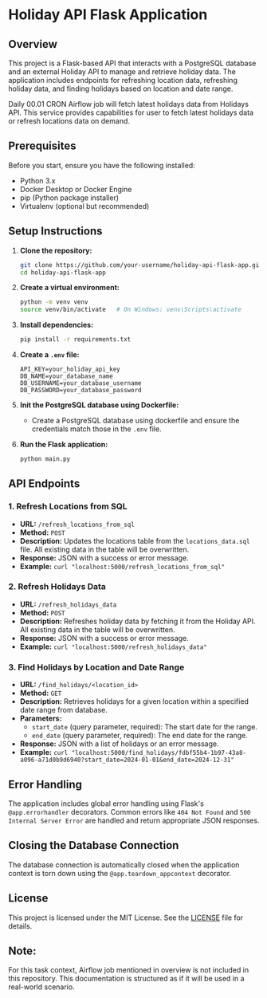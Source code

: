 # Holiday API Flask Application

## Overview

This project is a Flask-based API that interacts with a PostgreSQL database and an external Holiday API to manage and retrieve holiday data. The application includes endpoints for refreshing location data, refreshing holiday data, and finding holidays based on location and date range. 

Daily 00.01 CRON Airflow job will fetch latest holidays data from Holidays API. This service provides capabilities for user to fetch latest holidays data or refresh locations data on demand.

## Prerequisites

Before you start, ensure you have the following installed:

- Python 3.x
- Docker Desktop or Docker Engine
- pip (Python package installer)
- Virtualenv (optional but recommended)


## Setup Instructions

1. **Clone the repository:**
    ```bash
    git clone https://github.com/your-username/holiday-api-flask-app.git
    cd holiday-api-flask-app
    ```

2. **Create a virtual environment:**
    ```bash
    python -m venv venv
    source venv/bin/activate   # On Windows: venv\Scripts\activate
    ```

3. **Install dependencies:**
    ```bash
    pip install -r requirements.txt
    ```

4. **Create a `.env` file:**
    ```env
    API_KEY=your_holiday_api_key
    DB_NAME=your_database_name
    DB_USERNAME=your_database_username
    DB_PASSWORD=your_database_password
    ```

5. **Init the PostgreSQL database using Dockerfile:**
   - Create a PostgreSQL database using dockerfile and ensure the credentials match those in the `.env` file.

6. **Run the Flask application:**
    ```bash
    python main.py
    ```

## API Endpoints

### 1. Refresh Locations from SQL
   - **URL:** `/refresh_locations_from_sql`
   - **Method:** `POST`
   - **Description:** Updates the locations table from the `locations_data.sql` file. All existing data in the table will be overwritten.
   - **Response:** JSON with a success or error message.
   - **Example:** `curl "localhost:5000/refresh_locations_from_sql"`

### 2. Refresh Holidays Data
   - **URL:** `/refresh_holidays_data`
   - **Method:** `POST`
   - **Description:** Refreshes holiday data by fetching it from the Holiday API. All existing data in the table will be overwritten.
   - **Response:** JSON with a success or error message.
   - **Example:** `curl "localhost:5000/refresh_holidays_data"`

### 3. Find Holidays by Location and Date Range
   - **URL:** `/find_holidays/<location_id>`
   - **Method:** `GET`
   - **Description:** Retrieves holidays for a given location within a specified date range from database.
   - **Parameters:**
     - `start_date` (query parameter, required): The start date for the range.
     - `end_date` (query parameter, required): The end date for the range.
   - **Response:** JSON with a list of holidays or an error message.
   - **Example:** `curl "localhost:5000/find_holidays/fdbf55b4-1b97-43a8-a096-a71d0b9d6940?start_date=2024-01-01&end_date=2024-12-31"`

## Error Handling

The application includes global error handling using Flask's `@app.errorhandler` decorators. Common errors like `404 Not Found` and `500 Internal Server Error` are handled and return appropriate JSON responses.

## Closing the Database Connection

The database connection is automatically closed when the application context is torn down using the `@app.teardown_appcontext` decorator.

## License

This project is licensed under the MIT License. See the [LICENSE](LICENSE) file for details.

## Note:
For this task context, Airflow job mentioned in overview is not included in this repository. This documentation is structured as if it will be used in a real-world scenario.

